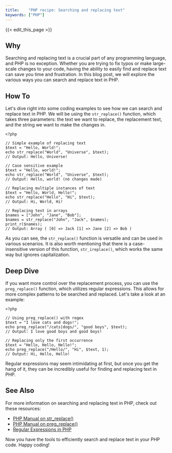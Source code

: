 ```yaml
---
title:    "PHP recipe: Searching and replacing text"
keywords: ["PHP"]
---
```


{{< edit_this_page >}}

## Why
Searching and replacing text is a crucial part of any programming language, and PHP is no exception. Whether you are trying to fix typos or make large-scale changes to your code, having the ability to easily find and replace text can save you time and frustration. In this blog post, we will explore the various ways you can search and replace text in PHP.

## How To
Let's dive right into some coding examples to see how we can search and replace text in PHP. We will be using the `str_replace()` function, which takes three parameters: the text we want to replace, the replacement text, and the string we want to make the changes in.

```
<?php

// Simple example of replacing text
$text = "Hello, World!";
echo str_replace("World", "Universe", $text);
// Output: Hello, Universe!

// Case sensitive example
$text = "Hello, world!";
echo str_replace("World", "Universe", $text);
// Output: Hello, world! (no changes made)

// Replacing multiple instances of text
$text = "Hello, World, Hello!";
echo str_replace("Hello", "Hi", $text);
// Output: Hi, World, Hi!

// Replacing text in arrays
$names = ["John", "Jane", "Bob"];
$names = str_replace("John", "Jack", $names);
print_r($names);
// Output: Array ( [0] => Jack [1] => Jane [2] => Bob )
```

As you can see, the `str_replace()` function is versatile and can be used in various scenarios. It is also worth mentioning that there is a case-insensitive version of this function, `str_ireplace()`, which works the same way but ignores capitalization.

## Deep Dive
If you want more control over the replacement process, you can use the `preg_replace()` function, which utilizes regular expressions. This allows for more complex patterns to be searched and replaced. Let's take a look at an example:

```
<?php

// Using preg_replace() with regex
$text = "I love cats and dogs!";
echo preg_replace("/cats|dogs/", "good boys", $text);
// Output: I love good boys and good boys!

// Replacing only the first occurrence
$text = "Hello, Hello, Hello!";
echo preg_replace("/Hello/", "Hi", $text, 1);
// Output: Hi, Hello, Hello!
```

Regular expressions may seem intimidating at first, but once you get the hang of it, they can be incredibly useful for finding and replacing text in PHP.

## See Also
For more information on searching and replacing text in PHP, check out these resources:

- [PHP Manual on str_replace()](https://www.php.net/manual/en/function.str-replace.php)
- [PHP Manual on preg_replace()](https://www.php.net/manual/en/function.preg-replace.php)
- [Regular Expressions in PHP](https://www.w3schools.com/Php/php_regex.asp)

Now you have the tools to efficiently search and replace text in your PHP code. Happy coding!
